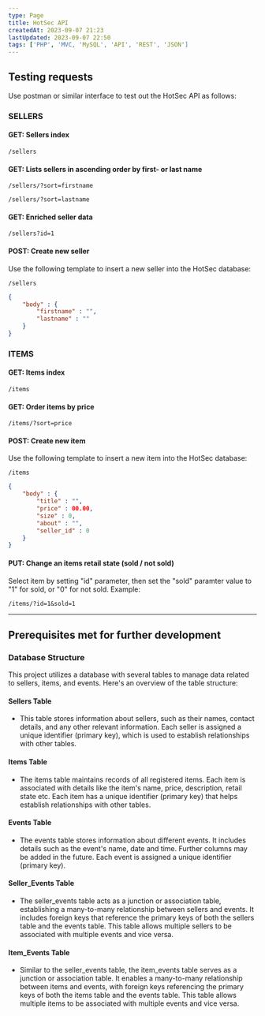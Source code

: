 ```yaml
---
type: Page
title: HotSec API 
createdAt: 2023-09-07 21:23
lastUpdated: 2023-09-07 22:50
tags: ['PHP', 'MVC, 'MySQL', 'API', 'REST', 'JSON']
---
```



## Testing requests

Use postman or similar interface to test out the HotSec API as follows:

### SELLERS

#### GET: Sellers index

```text
/sellers
```

#### GET: Lists sellers in ascending order by first- or last name  

```text
/sellers/?sort=firstname
```

```text
/sellers/?sort=lastname
```

#### GET: Enriched seller data

```text
/sellers?id=1
```

#### POST: Create new seller

Use the following template to insert a new seller into the HotSec database:

```text
/sellers
```

```json
{
    "body" : {
        "firstname" : "",
        "lastname" : ""
    }
} 
```

### ITEMS

#### GET: Items index

```text
/items
```

#### GET: Order items by price

```text
/items/?sort=price
```

#### POST: Create new item

Use the following template to insert a new item into the HotSec database:

```text
/items
```

```json
{
    "body" : {
        "title" : "",
        "price" : 00.00,
        "size" : 0,
        "about" : "",
        "seller_id" : 0
    }
}
```

#### PUT: Change an items retail state (sold / not sold)

Select item by setting "id" parameter, then set the "sold" paramter value to "1" for sold, or "0" for not sold. Example:

```text
/items/?id=1&sold=1
```

---

## Prerequisites met for further development

### Database Structure

This project utilizes a database with several tables to manage data related to sellers, items, and events. Here's an overview of the table structure:

#### Sellers Table

- This table stores information about sellers, such as their names, contact details, and any other relevant information. Each seller is assigned a unique identifier (primary key), which is used to establish relationships with other tables.

#### Items Table

- The items table maintains records of all registered items. Each item is associated with details like the item's name, price, description, retail state etc. Each item has a unique identifier (primary key) that helps establish relationships with other tables.

#### Events Table

- The events table stores information about different events. It includes details such as the event's name, date and time. Further columns may be added in the future. Each event is assigned a unique identifier (primary key).

#### Seller_Events Table

- The seller_events table acts as a junction or association table, establishing a many-to-many relationship between sellers and events. It includes foreign keys that reference the primary keys of both the sellers table and the events table. This table allows multiple sellers to be associated with multiple events and vice versa.

#### Item_Events Table

- Similar to the seller_events table, the item_events table serves as a junction or association table. It enables a many-to-many relationship between items and events, with foreign keys referencing the primary keys of both the items table and the events table. This table allows multiple items to be associated with multiple events and vice versa.
